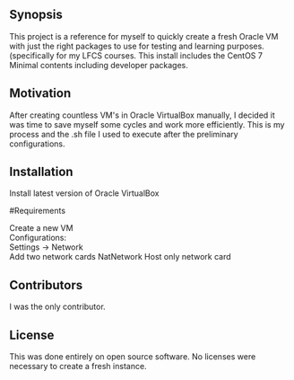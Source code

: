 ## Synopsis

This project is a reference for myself to quickly create a fresh Oracle VM with just the right packages to use for testing and learning purposes. (specifically for my LFCS courses. 
This install includes the CentOS 7 Minimal contents including developer packages.

## Motivation

After creating countless VM's in Oracle VirtualBox manually, I decided it was time to save myself some cycles and work more efficiently. This is my process and the .sh file I used to execute after the preliminary configurations.

## Installation

Install latest version of Oracle VirtualBox

#Requirements  

Create a new VM  
Configurations:  
Settings  -> Network  
Add two network cards 
NatNetwork 
Host only 
network card  

## Contributors
I was the only contributor.

## License

This was done entirely on open source software. No licenses were necessary to create a fresh instance.
